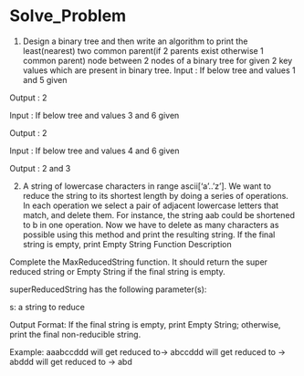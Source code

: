 # Solve_Problem
1. Design a binary tree and then write an algorithm to print the least(nearest) two common parent(if 2 parents exist otherwise 1  common parent) node between 2 nodes of a binary tree for given 2 key values which are present in binary tree.
Input  :  If below tree and values 1 and 5 given

Output : 2

Input  :  If below tree and values 3 and 6 given

Output : 2 

Input  :  If below tree and values 4 and 6 given

Output : 2 and 3


2. A string of lowercase characters in range ascii[‘a’..’z’]. We want to reduce the string to its shortest length by doing a series of operations. In each operation we select a pair of adjacent lowercase letters that match, and delete them. For instance, the string aab could be shortened to b in one operation. Now we have to delete as many characters as possible using this method and print the resulting string. If the final string is empty, print Empty String
Function Description

Complete the MaxReducedString function. It should return the super reduced string or Empty String if the final string is empty.

superReducedString has the following parameter(s):

s: a string to reduce

Output Format:
If the final string is empty, print Empty String; otherwise, print the final non-reducible string.

Example:
aaabccddd will get reduced to→ abccddd  will get reduced to → abddd  will get reduced to → abd
